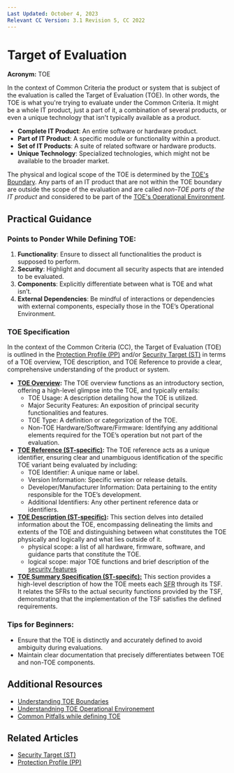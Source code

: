 ```yaml
---
Last Updated: October 4, 2023
Relevant CC Version: 3.1 Revision 5, CC 2022
---
```


# Target of Evaluation

**Acronym:** TOE

In the context of Common Criteria the product or system that is subject of the evaluation is called the Target of Evaluation (TOE). 
In other words, the TOE is what you're trying to evaluate under the Common Criteria. It might be a whole IT product, just a part of it, a combination of several products, or even a unique technology that isn't typically available as a product. 

- **Complete IT Product**: An entire software or hardware product.
- **Part of IT Product**: A specific module or functionality within a product.
- **Set of IT Products**: A suite of related software or hardware products.
- **Unique Technology**: Specialized technologies, which might not be available to the broader market.

The physical and logical scope of the TOE is determined by the [TOE's Boundary](TOEBoundary.md). Any parts of an IT product that are not within the TOE boundary are outside the scope of the evaluation and are called *non-TOE parts of the IT product* and considered to be part of the [TOE's Operational Environment](TOEOperationalEnvironment.md).

## Practical Guidance

### Points to Ponder While Defining TOE:

1. **Functionality**: Ensure to dissect all functionalities the product is supposed to perform.
2. **Security**: Highlight and document all security aspects that are intended to be evaluated.
3. **Components**: Explicitly differentiate between what is TOE and what isn’t.
4. **External Dependencies**: Be mindful of interactions or dependencies with external components, especially those in the TOE’s Operational Environment.

### TOE Specification

In the context of the Common Criteria (CC), the Target of Evaluation (TOE) is outlined in the [Protection Profile (PP)](./ProtectionProfile.md) and/or [Security Target (ST)](./SecurityTarget.md) in terms of a TOE overview, TOE description, and TOE Reference to provide a clear, comprehensive understanding of the product or system.

- **[TOE Overview](./TOEOverview.md):** The TOE overview functions as an introductory section, offering a high-level glimpse into the TOE, and typically entails:
    - TOE Usage: A description detailing how the TOE is utilized.
    - Major Security Features: An exposition of principal security functionalities and features.
    - TOE Type: A definition or categorization of the TOE.
    - Non-TOE Hardware/Software/Firmware: Identifying any additional elements required for the TOE’s operation but not part of the evaluation.
- **[TOE Reference (ST-specific)](./TOEReference.md):** The TOE reference acts as a unique identifier, ensuring clear and unambiguous identification of the specific TOE variant being evaluated by including:
    - TOE Identifier: A unique name or label.
    - Version Information: Specific version or release details.
    - Developer/Manufacturer Information: Data pertaining to the entity responsible for the TOE’s development.
    - Additional Identifiers: Any other pertinent reference data or identifiers.
- **[TOE Description (ST-specific)](./TOEDescription.md):** This section delves into detailed information about the TOE, encompassing delineating the limits and extents of the TOE and distinguishing between what constitutes the TOE physically and logically and what lies outside of it. 
    - physical scope: a list of all hardware, firmware, software, and guidance parts that constitute the TOE.
    - logical scope: major TOE functions and brief description of the [security features](./TOESecurityFunctionality.md)
- **[TOE Summary Specification (ST-specifc):](./TOESummarySpecification.md)** This section provides a high-level description of how the TOE meets each [SFR](./SecurityFunctionalRequirement.md) through its TSF. It relates the SFRs to the actual security functions provided by the TSF, demonstrating that the implementation of the TSF satisfies the defined requirements.

### Tips for Beginners:

- Ensure that the TOE is distinctly and accurately defined to avoid ambiguity during evaluations.
- Maintain clear documentation that precisely differentiates between TOE and non-TOE components.
 
## Additional Resources

- [Understanding TOE Boundaries](./TOEBoundary.md)
- [Understandning TOE Operational Environement](./TOEOperationalEnvironment.md)
- [Common Pitfalls while defining TOE](./404.md)

## Related Articles

- [Security Target (ST)](./SecurityTarget.md)
- [Protection Profile (PP)](./ProtectionProfile.md)
